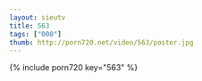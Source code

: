 ```yaml
--- 
layout: sieutv
title: 563
tags: ["000"]
thumb: http://porn720.net/video/563/poster.jpg
---
```

{% include porn720 key="563" %} 
